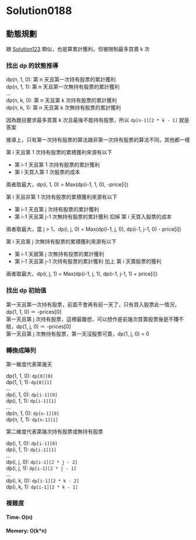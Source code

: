 # Solution0188

## 動態規劃

跟 [Solution123](../Solution0101_0150/Solution0123.md) 類似，也是算累計獲利，但被限制最多買賣 k 次

### 找出 dp 的狀態推導

dp(n, 1, 0): 第 n 天且第一次持有股票的累計獲利  
dp(n, 1, 1): 第 n 天且第一次無持有股票的累計獲利  
...  
dp(n, k, 0): 第 n 天且第 k 次持有股票的累計獲利  
dp(n, k, 1): 第 n 天且第 k 次無持有股票的累計獲利  

因為題目要求最多買賣 k 次且最後不能持有股票，所以 `dp[n-1][2 * k - 1]` 就是答案

推導上，只有第一次持有股票的算法跟非第一次持有股票的算法不同，其他都一樣

第 i 天且第 1 次持有股票的累積獲利來源有以下  
- 第 i-1 天且第 1 次持有股票的累計獲利  
- 第 i 天買入第 1 次股票的成本    

兩者取最大，dp(i, 1, 0) = Max(dp(i-1, 1, 0), -price[i])  

第 i 天且非第 1 次持有股票的累積獲利來源有以下  
- 第 i-1 天且第 j 次持有股票的累計獲利  
- 第 i-1 天且第 j-1 次無持有股票的累計獲利 扣掉 第 i 天買入股票的成本  

兩者取最大，當 j > 1，dp(i, j, 0) = Max(dp(i-1, j, 0), dp(i-1, j-1, 0) - price[i])  

第 i 天且第 j 次無持有股票的累積獲利來源有以下  
- 第 i-1 天就第 j 次無持有投票的累計獲利  
- 第 i-1 天且第 j-1 次持有股票的累計獲利 加上 第 i 天賣股票的獲利  

兩者取最大，dp(i, j, 1) = Max(dp(i-1, j, 1), dp(i-1, j-1, 1) + price[i])  

### 找出 dp 初始值

第一天且第一次持有股票，前面不會再有前一天了，只有買入股票此一情況，dp(1, 1, 0) ＝ -prices[0]  
第一天且第 j 次持有股票，這裡最難想，可以想作是前幾次買賣股票後是不賺不賠，dp(1, j, 0) ＝ -prices[0]  
第一天且第 j 次無持有股票，第一天沒股票可賣，dp(1, j, 0) = 0  

### 轉換成陣列  

第一維度代表第幾天  

dp(1, 1, 0): `dp[0][0]`  
dp(1, 1, 1): `dp[0][1]`  
...  
dp(i, 1, 0): `dp[i-1][0]`  
dp(i, 1, 1): `dp[i-1][1]`  
...  
dp(n, 1, 0): `dp[n-1][0]`  
dp(n, 1, 1): `dp[n-1][1]`  

第二維度代表第幾次持有股票或無持有股票    

dp(i, 1, 0): `dp[i-1][0]`  
dp(i, 1, 1): `dp[i-1][1]`  
...  
dp(i, j, 0): `dp[i-1][2 * j - 2]`  
dp(i, j, 1): `dp[i-1][2 * j - 1]`  
...  
dp(i, k, 0): `dp[i-1][2 * k - 2]`  
dp(i, k, 1): `dp[i-1][2 * k - 1]`  

### 複雜度

#### Time: O(n)

#### Memory: O(k*n)